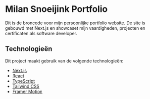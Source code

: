 # Milan Snoeijink Portfolio

Dit is de broncode voor mijn persoonlijke portfolio website. De site is gebouwd met Next.js en showcaset mijn vaardigheden, projecten en certificaten als software developer.

## Technologieën

Dit project maakt gebruik van de volgende technologieën:

- [Next.js](https://nextjs.org/)
- [React](https://reactjs.org/)
- [TypeScript](https://www.typescriptlang.org/)
- [Tailwind CSS](https://tailwindcss.com/)
- [Framer Motion](https://www.framer.com/motion/)